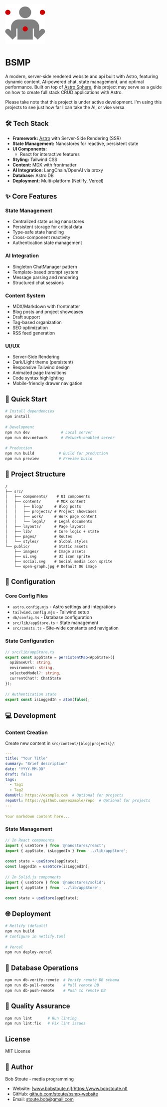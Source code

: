 ![BSMP Logo](public/images/logo@2x.png)

# BSMP

A modern, server-side rendered website and api built with Astro, featuring dynamic content, 
AI-powered chat, state management, and optimal performance. 
Built on top of [Astro Sphere](https://github.com/markhorn-dev/astro-sphere), this project may serve as a guide on how to create full stack CRUD applications with Astro.

Please take note that this project is under active development. 
I'm using this projects to see just how far I can take the AI, or vise versa. 


## 🛠 Tech Stack

- **Framework:** [Astro](https://astro.build) with Server-Side Rendering (SSR)
- **State Management:** Nanostores for reactive, persistent state
- **UI Components:** 
  - React for interactive features
- **Styling:** Tailwind CSS
- **Content:** MDX with frontmatter
- **AI Integration:** LangChain/OpenAI via proxy
- **Database:** Astro DB
- **Deployment:** Multi-platform (Netlify, Vercel)

## ✨ Core Features

### State Management
- Centralized state using nanostores
- Persistent storage for critical data
- Type-safe state handling
- Cross-component reactivity
- Authentication state management

### AI Integration
- Singleton ChatManager pattern
- Template-based prompt system
- Message parsing and rendering
- Structured chat sessions

### Content System
- MDX/Markdown with frontmatter
- Blog posts and project showcases
- Draft support
- Tag-based organization
- SEO optimization
- RSS feed generation

### UI/UX
- Server-Side Rendering
- Dark/Light theme (persistent)
- Responsive Tailwind design
- Animated page transitions
- Code syntax highlighting
- Mobile-friendly drawer navigation

## 🚀 Quick Start

```bash
# Install dependencies
npm install

# Development
npm run dev              # Local server
npm run dev:network      # Network-enabled server

# Production
npm run build           # Build for production
npm run preview         # Preview build
```

## 📁 Project Structure

```
/
├── src/
│   ├── components/    # UI components
│   ├── content/       # MDX content
│   │   ├── blog/     # Blog posts
│   │   ├── projects/ # Project showcases
│   │   ├── work/     # Work page content
│   │   └── legal/    # Legal documents
│   ├── layouts/      # Page layouts
│   ├── lib/          # Core logic + state
│   ├── pages/        # Routes
│   └── styles/       # Global styles
└── public/           # Static assets
    ├── images/       # Image assets
    ├── ui.svg        # UI icon sprite
    ├── social.svg    # Social media icon sprite
    └── open-graph.jpg # Default OG image
```

## 🔧 Configuration

### Core Config Files
- `astro.config.mjs` - Astro settings and integrations
- `tailwind.config.mjs` - Tailwind setup
- `db/config.ts` - Database configuration
- `src/lib/appStore.ts` - State management
- `src/consts.ts` - Site-wide constants and navigation

### State Configuration
```typescript
// src/lib/appStore.ts
export const appState = persistentMap<AppState>({
  apiBaseUrl: string,
  environment: string,
  selectedModel?: string,
  currentChat?: ChatState
});

// Authentication state
export const isLoggedIn = atom(false);
```

## 💻 Development

### Content Creation
Create new content in `src/content/{blog|projects}/`:

```yaml
---
title: "Your Title"
summary: "Brief description"
date: "YYYY-MM-DD"
draft: false
tags:
  - Tag1
  - Tag2
demoUrl: https://example.com  # Optional for projects
repoUrl: https://github.com/example/repo  # Optional for projects
---

Your markdown content here...
```

### State Management
```typescript
// In React components
import { useStore } from '@nanostores/react';
import { appState, isLoggedIn } from '../lib/appStore';

const state = useStore(appState);
const loggedIn = useStore(isLoggedIn);

// In Solid.js components
import { useStore } from '@nanostores/solid';
import { appState } from '../lib/appStore';

const state = useStore(appState);
```

## 🌐 Deployment

```bash
# Netlify (default)
npm run build
# Configure in netlify.toml

# Vercel
npm run deploy-vercel

```

## 🔄 Database Operations

```bash
npm run db-verify-remote  # Verify remote DB schema
npm run db-pull-remote    # Pull remote DB
npm run db-push-remote    # Push to remote DB
```

## 🧪 Quality Assurance

```bash
npm run lint       # Run linting
npm run lint:fix   # Fix lint issues
```

## License

MIT License

## 👤 Author

Bob Stoute - media programming
- Website: [www.bobstoute.nl](https://www.bobstoute.nl)
- GitHub: [github.com/stoute/bsmp-website](https://github.com/stoute/bsmp-website)
- Email: stoute.bob@gmail.com

